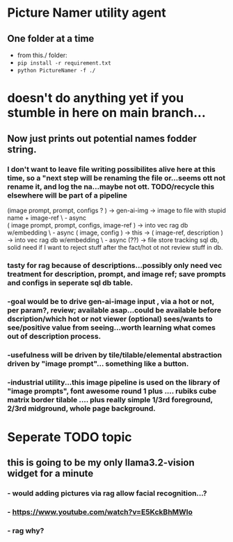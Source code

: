 # Picture Namer utility agent
## One folder at a time
- from this./ folder:
- ```pip install -r requirement.txt```
- ```python PictureNamer -f ./```


# doesn't do anything yet if you stumble in here on main branch...

## Now just prints out potential names fodder string. 

### I don't want to leave file writing possibilites alive here at this time, so a "next step will be renaming the file or...seems ott not rename it, and log the na...maybe not ott. TODO/recycle this elsewhere will be part of a pipeline

(image prompt, prompt, configs ? ) -> gen-ai-img -> image to file with stupid name + image-ref
                                                     \ - async  
                                                      ( image prompt, prompt, configs, image-ref ) -> into vec rag db w/embedding
                                                     \ - async
                                                      ( image, config ) -> this -> ( image-ref, description ) -> into vec rag db w/embedding
                                                     \ - async
                                                      (??) -> file store tracking sql db, solid need if I want to reject stuff after the fact/hot ot not review stuff in db.

### tasty for rag because of descriptions...possibly only need vec treatment for description, prompt, and image ref; save prompts and configs in seperate sql db table. 

### -goal would be to drive gen-ai-image input , via a hot or not, per param?, review; available asap...could be available before dscription/which hot or not viewer (optional) sees/wants to see/positive value from seeing...worth learning what comes out of description process.
### -usefulness will be driven by tile/tilable/elemental abstraction driven by "image prompt"... something like a button.
### -industrial utility...this image pipeline is used on the library of "image prompts", font awesome round 1 plus .... rubiks cube matrix border tilable  .... plus really simple 1/3rd foreground, 2/3rd midground, whole page background.


# Seperate TODO topic 
## this is going to be my only llama3.2-vision widget for a minute
### - would adding pictures via rag allow facial recognition...?
### - https://www.youtube.com/watch?v=E5KckBhMWlo
### - rag why?
